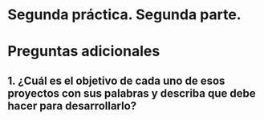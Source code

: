 # Segunda práctica. Segunda parte.


# Preguntas adicionales

## 1. ¿Cuál es el objetivo de cada uno de esos proyectos con sus palabras y describa que debe hacer para desarrollarlo?
